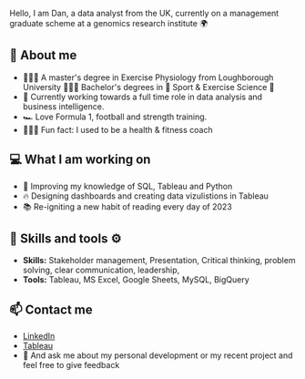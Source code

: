Hello, I am Dan, a data analyst from the UK, currently on a management graduate scheme at a genomics research institute 🌍

## 👋 About me
- 👨🏻‍💻 A master's degree in Exercise Physiology from Loughborough University 👨🏻‍🎓 Bachelor's degrees in 🧬 Sport & Exercise Science 🔬
- 🔭 Currently working towards a full time role in data analysis and business intelligence. 
- 🏎 Love Formula 1, football and strength training. 
- 🏋🏻‍♀️ Fun fact: I used to be a health & fitness coach

 ## 💻 What I am working on
 - 🧠 Improving my knowledge of SQL, Tableau and Python
 - 🔥 Designing dashboards and creating data vizulistions in Tableau
 - 📚 Re-igniting a new habit of reading every day of 2023

 ## 🔧 Skills and tools ⚙️ 
 - **Skills:** Stakeholder management, Presentation, Critical thinking, problem solving, clear communication, leadership,
- **Tools:** Tableau, MS Excel, Google Sheets, MySQL, BigQuery

## 📫 Contact me
- [LinkedIn](https://www.linkedin.com/in/dan-wade22)
- [Tableau](https://public.tableau.com/app/profile/danwade22)
- 💬 And ask me about my personal development or my recent project and feel free to give feedback
